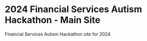 # 2024 Financial Services Autism Hackathon - Main Site
Financial Services Autism Hackathon site for 2024
